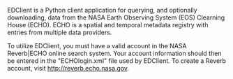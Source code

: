 EDClient is a Python client application for querying, and optionally
downloading, data from the NASA Earth Observing System (EOS) Clearning
House (ECHO).  ECHO is a spatial and temporal metadata registry with
entries from multiple data providers.

To utilize EDClient, you must have a valid account in the NASA 
Reverb|ECHO online search system.  Your account information should then
be entered in the "ECHOlogin.xml" file used by EDClient.  To create
a Reverb account, visit http://reverb.echo.nasa.gov.

